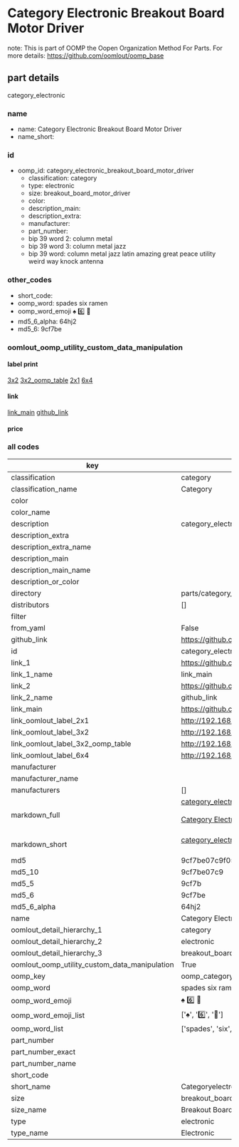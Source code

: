 # Category Electronic Breakout Board Motor Driver  

note: This is part of OOMP the Oopen Organization Method For Parts. For more details: https://github.com/oomlout/oomp_base

##  part details



category_electronic

### name
* name: Category Electronic Breakout Board Motor Driver
* name_short: 
### id
* oomp_id: category_electronic_breakout_board_motor_driver
  * classification: category
  * type: electronic
  * size: breakout_board_motor_driver
  * color: 
  * description_main: 
  * description_extra: 
  * manufacturer: 
  * part_number: 
  * bip 39 word 2: column metal
  * bip 39 word 3: column metal jazz
  * bip 39 word: column metal jazz latin amazing great peace utility weird way knock antenna

### other_codes
* short_code: 
* oomp_word: spades six ramen
* oomp_word_emoji :spades: :six: :ramen:
* md5_6_alpha: 64hj2
* md5_6: 9cf7be






### oomlout_oomp_utility_custom_data_manipulation
#### label print
[3x2](http://192.168.1.245:1112/?label=oomp%2064hj2)
[3x2_oomp_table](http://192.168.1.107:1112/?label=oomp%2064hj2)
[2x1](http://192.168.1.242:1112/?label=oomp%2064hj2)
[6x4](http://192.168.1.55:1112/?label=oomp%2064hj2)    

#### link

[link_main](https://github.com/oomlout/oomlout_oomp_current_version_messy/tree/main/parts/category_electronic_breakout_board_motor_driver) [github_link](https://github.com/oomlout/oomlout_oomp_part_src/tree/main/parts/category_electronic_breakout_board_motor_driver)                             

#### price







### all codes 
| key | value |  
| --- | --- |  
| classification | category |  
| classification_name | Category |  
| color |  |  
| color_name |  |  
| description | category_electronic |  
| description_extra |  |  
| description_extra_name |  |  
| description_main |  |  
| description_main_name |  |  
| description_or_color |   |  
| directory | parts/category_electronic_breakout_board_motor_driver |  
| distributors | [] |  
| filter |  |  
| from_yaml | False |  
| github_link | https://github.com/oomlout/oomlout_oomp_part_src/tree/main/parts/category_electronic_breakout_board_motor_driver |  
| id | category_electronic_breakout_board_motor_driver |  
| link_1 | https://github.com/oomlout/oomlout_oomp_current_version_messy/tree/main/parts/category_electronic_breakout_board_motor_driver |  
| link_1_name | link_main |  
| link_2 | https://github.com/oomlout/oomlout_oomp_part_src/tree/main/parts/category_electronic_breakout_board_motor_driver |  
| link_2_name | github_link |  
| link_main | https://github.com/oomlout/oomlout_oomp_current_version_messy/tree/main/parts/category_electronic_breakout_board_motor_driver |  
| link_oomlout_label_2x1 | http://192.168.1.242:1112/?label=oomp%2064hj2 |  
| link_oomlout_label_3x2 | http://192.168.1.245:1112/?label=oomp%2064hj2 |  
| link_oomlout_label_3x2_oomp_table | http://192.168.1.107:1112/?label=oomp%2064hj2 |  
| link_oomlout_label_6x4 | http://192.168.1.55:1112/?label=oomp%2064hj2 |  
| manufacturer |  |  
| manufacturer_name |  |  
| manufacturers | [] |  
| markdown_full | [category_electronic_breakout_board_motor_driver](https://github.com/oomlout/oomlout_oomp_current_version_messy/tree/main/parts/category_electronic_breakout_board_motor_driver)<br>[](https://github.com/oomlout/oomlout_oomp_current_version_messy/tree/main/parts/category_electronic_breakout_board_motor_driver)<br>[Category Electronic Breakout Board Motor Driver](https://github.com/oomlout/oomlout_oomp_current_version_messy/tree/main/parts/category_electronic_breakout_board_motor_driver)<br><br> |  
| markdown_short | [category_electronic_breakout_board_motor_driver](https://github.com/oomlout/oomlout_oomp_current_version_messy/tree/main/parts/category_electronic_breakout_board_motor_driver)<br><br> |  
| md5 | 9cf7be07c9f054399883e7d6eee3016e |  
| md5_10 | 9cf7be07c9 |  
| md5_5 | 9cf7b |  
| md5_6 | 9cf7be |  
| md5_6_alpha | 64hj2 |  
| name | Category Electronic Breakout Board Motor Driver |  
| oomlout_detail_hierarchy_1 | category |  
| oomlout_detail_hierarchy_2 | electronic |  
| oomlout_detail_hierarchy_3 | breakout_board_motor_driver |  
| oomlout_oomp_utility_custom_data_manipulation | True |  
| oomp_key | oomp_category_electronic_breakout_board_motor_driver |  
| oomp_word | spades six ramen |  
| oomp_word_emoji | :spades: :six: :ramen: |  
| oomp_word_emoji_list | [':spades:', ':six:', ':ramen:'] |  
| oomp_word_list | ['spades', 'six', 'ramen'] |  
| part_number |  |  
| part_number_exact |  |  
| part_number_name |  |  
| short_code |  |  
| short_name | Categoryelectronic |  
| size | breakout_board_motor_driver |  
| size_name | Breakout Board Motor Driver |  
| type | electronic |  
| type_name | Electronic |  
